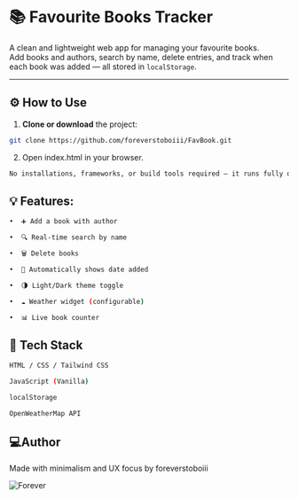 # 📚 Favourite Books Tracker

A clean and lightweight web app for managing your favourite books.  
Add books and authors, search by name, delete entries, and track when each book was added — all stored in `localStorage`.

---

## ⚙️ How to Use

1. **Clone or download** the project:

```bash
git clone https://github.com/foreverstoboiii/FavBook.git

```

2. Open index.html in your browser.
```bash
No installations, frameworks, or build tools required — it runs fully offline.
```
## 💡 Features:
```bash
•  ➕ Add a book with author

•  🔍 Real-time search by name

•  🗑️ Delete books

•  📅 Automatically shows date added

•  🌗 Light/Dark theme toggle

•  ☁️ Weather widget (configurable)

•  📊 Live book counter
```
## 🧠 Tech Stack
```bash
HTML / CSS / Tailwind CSS

JavaScript (Vanilla)

localStorage

OpenWeatherMap API
```


## 💻Author
Made with minimalism and UX focus by foreverstoboiii


![Forever](https://img.shields.io/badge/%E2%88%9E-forever-000000?style=for-the-badge&logo=github&logoColor=white)
